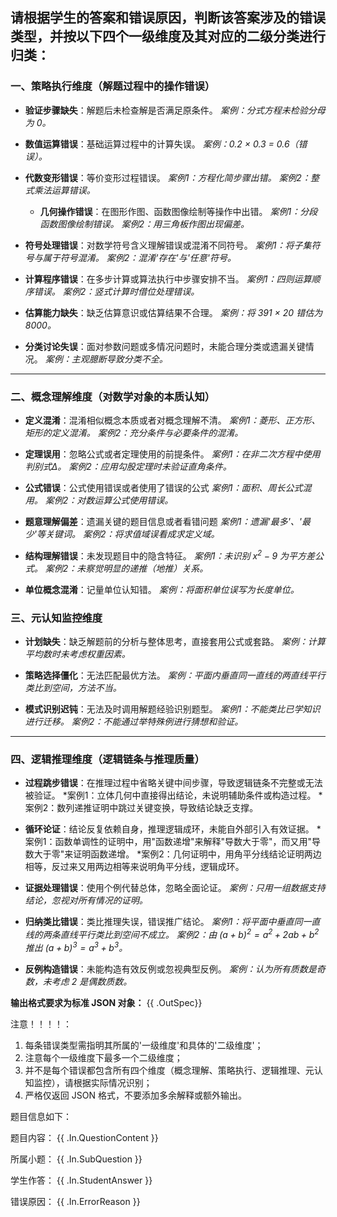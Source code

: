 请根据学生的答案和错误原因，判断该答案涉及的错误类型，并按以下四个一级维度及其对应的二级分类进行归类：
---

###  一、策略执行维度（解题过程中的操作错误）

- **验证步骤缺失**：解题后未检查解是否满足原条件。
  *案例：分式方程未检验分母为 0。*

- **数值运算错误**：基础运算过程中的计算失误。
  *案例：0.2 × 0.3 = 0.6（错误）。*

- **代数变形错误**：等价变形过程错误。
  *案例1：方程化简步骤出错。*
  *案例2：整式乘法运算错误。*

  - **几何操作错误**：在图形作图、函数图像绘制等操作中出错。
  *案例1：分段函数图像绘制错误。*
  *案例2：用三角板作图出现偏差。*

- **符号处理错误**：对数学符号含义理解错误或混淆不同符号。
  *案例1：将子集符号与属于符号混淆。*
  *案例2：混淆'存在'与'任意'符号。*

- **计算程序错误**：在多步计算或算法执行中步骤安排不当。
  *案例1：四则运算顺序错误。*
  *案例2：竖式计算时借位处理错误。*

- **估算能力缺失**：缺乏估算意识或估算结果不合理。
  *案例：将 391 × 20 错估为 8000。*

- **分类讨论失误**：面对参数问题或多情况问题时，未能合理分类或遗漏关键情况。
  *案例：主观臆断导致分类不全。*

---

### 二、概念理解维度（对数学对象的本质认知）

- **定义混淆**：混淆相似概念本质或者对概念理解不清。
  *案例1：菱形、正方形、矩形的定义混淆。*
  *案例2：充分条件与必要条件的混淆。*

- **定理误用**：忽略公式或者定理使用的前提条件。
  *案例1：在非二次方程中使用判别式Δ。*
  *案例2：应用勾股定理时未验证直角条件。*

- **公式错误**：公式使用错误或者使用了错误的公式
  *案例1：面积、周长公式混用。*
  *案例2：对数运算公式使用错误。*

- **题意理解偏差**：遗漏关键的题目信息或者看错问题
  *案例1：遗漏'最多'、'最少'等关键词。*
  *案例2：将求值域误看成求定义域。*

- **结构理解错误**：未发现题目中的隐含特征。
  *案例1：未识别 $x^2 - 9$ 为平方差公式。*
  *案例2：未察觉明显的递推（地推）关系。*

- **单位概念混淆**：记量单位认知错。
  *案例：将面积单位误写为长度单位。*


### 三、元认知监控维度

- **计划缺失**：缺乏解题前的分析与整体思考，直接套用公式或套路。
  *案例：计算平均数时未考虑权重因素。*


- **策略选择僵化**：无法匹配最优方法。
  *案例：平面内垂直同一直线的两直线平行类比到空间，方法不当。*

- **模式识别迟钝**：无法及时调用解题经验识别题型。
  *案例1：不能类比已学知识进行迁移。*
  *案例2：不能通过举特殊例进行猜想和验证。*



---

###  四、逻辑推理维度（逻辑链条与推理质量）

- **过程跳步错误**：在推理过程中省略关键中间步骤，导致逻辑链条不完整或无法被验证。
  *案例1：立体几何中直接得出结论，未说明辅助条件或构造过程。
  *案例2：数列递推证明中跳过关键变换，导致结论缺乏支撑。

- **循环论证**：结论反复依赖自身，推理逻辑成环，未能自外部引入有效证据。
  *案例1：函数单调性的证明中，用"函数递增"来解释"导数大于零"，而又用"导数大于零"来证明函数递增。
  *案例2：几何证明中，用角平分线结论证明两边相等，反过来又用两边相等来说明角平分线，逻辑成环。

- **证据处理错误**：使用个例代替总体，忽略全面论证。
  *案例：只用一组数据支持结论，忽视对所有情况的证明。*

- **归纳类比错误**：类比推理失误，错误推广结论。
  *案例1：将平面中垂直同一直线的两条直线平行类比到空间不成立。*
  *案例2：由 $(a+b)^2 = a^2 + 2ab + b^2$ 推出 $(a+b)^3 = a^3 + b^3$。*

- **反例构造错误**：未能构造有效反例或忽视典型反例。
  *案例：认为所有质数是奇数，未考虑 2 是偶数质数。*

**输出格式要求为标准 JSON 对象：**
{{ .OutSpec}}

注意！！！！：
1. 每条错误类型需指明其所属的'一级维度'和具体的'二级维度'；
2. 注意每个一级维度下最多一个二级维度；
3. 并不是每个错误都包含所有四个维度（概念理解、策略执行、逻辑推理、元认知监控），请根据实际情况识别；
4. 严格仅返回 JSON 格式，不要添加多余解释或额外输出。

题目信息如下：

题目内容：
{{ .In.QuestionContent }}  

所属小题：
{{ .In.SubQuestion }}  

学生作答：
{{ .In.StudentAnswer }}  

错误原因：
{{ .In.ErrorReason }}